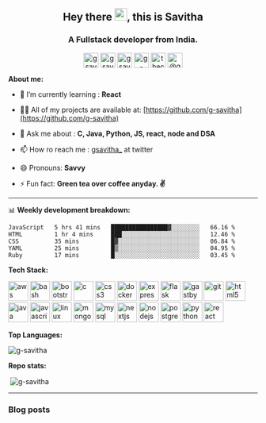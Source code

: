 
<!--
**g-savitha/g-savitha** is a ✨ _special_ ✨ repository because its `README.md` (this file) appears on your GitHub profile.

Here are some ideas to get you started:

- 🔭 I’m currently working on ...
- 🌱 I’m currently learning ...
- 👯 I’m looking to collaborate on ...
- 🤔 I’m looking for help with ...
- 💬 Ask me about ...
- 📫 How to reach me: ...
- 😄 Pronouns: ...
- ⚡ Fun fact: ...
-->

<h2 align="center">Hey there <img src="https://media.giphy.com/media/hvRJCLFzcasrR4ia7z/giphy.gif" width="25px">, this is Savitha</h2>
<h3 align="center">A Fullstack developer from India.</h3>
<p align="center"> 
<a href="https://codepen.io/gsavitha" target="blank"><img align="center" src="https://cdn.jsdelivr.net/npm/simple-icons@3.0.1/icons/codepen.svg" alt="gsavitha" height="30" width="30" /></a>
<a href="https://dev.to/gsavitha" target="blank"><img align="center" src="https://cdn.jsdelivr.net/npm/simple-icons@3.0.1/icons/dev-dot-to.svg" alt="gsavitha" height="30" width="30" /></a>
<a href="https://twitter.com/gsavitha_" target="blank"><img align="center" src="https://cdn.jsdelivr.net/npm/simple-icons@3.0.1/icons/twitter.svg" alt="gsavitha_" height="30" width="30" /></a>
<a href="https://linkedin.com/in/g-savitha" target="blank"><img align="center" src="https://cdn.jsdelivr.net/npm/simple-icons@3.0.1/icons/linkedin.svg" alt="g-savitha" height="30" width="30" /></a>
<a href="https://instagram.com/thecuriousilluminati" target="blank"><img align="center" src="https://cdn.jsdelivr.net/npm/simple-icons@3.0.1/icons/instagram.svg" alt="thecuriousilluminati" height="30" width="30" /></a>
<a href="https://medium.com/@gsavitha" target="blank"><img align="center" src="https://cdn.jsdelivr.net/npm/simple-icons@3.0.1/icons/medium.svg" alt="@gsavitha" height="30" width="30" /></a>
</p>

**About me:**

- 🌱 I’m currently learning : **React**

- 👨‍💻 All of my projects are available at: [https://github.com/g-savitha](https://github.com/g-savitha)

- 💬 Ask me about : **C, Java, Python, JS, react, node and DSA**

 - 📫 How ro reach me : [gsavitha_](https://twitter.com/gsavitha_) at twitter

- 😄 Pronouns: **Savvy**

- ⚡ Fun fact: **Green tea over coffee anyday. ✌**

---

📊 **Weekly development breakdown:**

<!--START_SECTION:waka-->
```text
JavaScript   5 hrs 41 mins   ████████████████▓░░░░░░░░   66.16 % 
HTML         1 hr 4 mins     ███░░░░░░░░░░░░░░░░░░░░░░   12.46 % 
CSS          35 mins         █▓░░░░░░░░░░░░░░░░░░░░░░░   06.84 % 
YAML         25 mins         █▒░░░░░░░░░░░░░░░░░░░░░░░   04.95 % 
Ruby         17 mins         █░░░░░░░░░░░░░░░░░░░░░░░░   03.45 % 
```
<!--END_SECTION:waka-->


**Tech Stack:**

<p align="left"><img src="https://devicons.github.io/devicon/devicon.git/icons/amazonwebservices/amazonwebservices-original-wordmark.svg" alt="aws" width="40" height="40"/> <img src="https://www.vectorlogo.zone/logos/gnu_bash/gnu_bash-icon.svg" alt="bash" width="40" height="40"/> <img src="https://devicons.github.io/devicon/devicon.git/icons/bootstrap/bootstrap-plain.svg" alt="bootstrap" width="40" height="40"/> <img src="https://devicons.github.io/devicon/devicon.git/icons/c/c-original.svg" alt="c" width="40" height="40"/> <img src="https://devicons.github.io/devicon/devicon.git/icons/css3/css3-original-wordmark.svg" alt="css3" width="40" height="40"/> <img src="https://devicons.github.io/devicon/devicon.git/icons/docker/docker-original-wordmark.svg" alt="docker" width="40" height="40"/> <img src="https://devicons.github.io/devicon/devicon.git/icons/express/express-original-wordmark.svg" alt="express" width="40" height="40"/> <img src="https://www.vectorlogo.zone/logos/pocoo_flask/pocoo_flask-icon.svg" alt="flask" width="40" height="40"/> <img src="https://www.vectorlogo.zone/logos/gatsbyjs/gatsbyjs-icon.svg" alt="gastby" width="40" height="40"/> <img src="https://www.vectorlogo.zone/logos/git-scm/git-scm-icon.svg" alt="git" width="40" height="40"/> <img src="https://devicons.github.io/devicon/devicon.git/icons/html5/html5-original-wordmark.svg" alt="html5" width="40" height="40"/> <img src="https://devicons.github.io/devicon/devicon.git/icons/java/java-original-wordmark.svg" alt="java" width="40" height="40"/> <img src="https://devicons.github.io/devicon/devicon.git/icons/javascript/javascript-original.svg" alt="javascript" width="40" height="40"/> <img src="https://devicons.github.io/devicon/devicon.git/icons/linux/linux-original.svg" alt="linux" width="40" height="40"/> <img src="https://devicons.github.io/devicon/devicon.git/icons/mongodb/mongodb-original-wordmark.svg" alt="mongodb" width="40" height="40"/> <img src="https://devicons.github.io/devicon/devicon.git/icons/mysql/mysql-original-wordmark.svg" alt="mysql" width="40" height="40"/> <img src="https://cdn.worldvectorlogo.com/logos/nextjs-3.svg" alt="nextjs" width="40" height="40"/> <img src="https://devicons.github.io/devicon/devicon.git/icons/nodejs/nodejs-original-wordmark.svg" alt="nodejs" width="40" height="40"/> <img src="https://devicons.github.io/devicon/devicon.git/icons/postgresql/postgresql-original-wordmark.svg" alt="postgresql" width="40" height="40"/> <img src="https://devicons.github.io/devicon/devicon.git/icons/python/python-original.svg" alt="python" width="40" height="40"/> <img src="https://devicons.github.io/devicon/devicon.git/icons/react/react-original-wordmark.svg" alt="react" width="40" height="40"/></p>


**Top Languages:**

<p align="left"><img align="center" src="https://github-readme-stats.vercel.app/api/top-langs/?username=g-savitha&layout=compact&hide=html" alt="g-savitha" /></p>

**Repo stats:**

<p align="left">&nbsp;<img align="center" src="https://github-readme-stats.vercel.app/api?username=g-savitha&show_icons=true" alt="g-savitha" /></p>

---
### Blog posts

<!-- BLOG-POST-LIST:START -->
<!-- BLOG-POST-LIST:END -->


